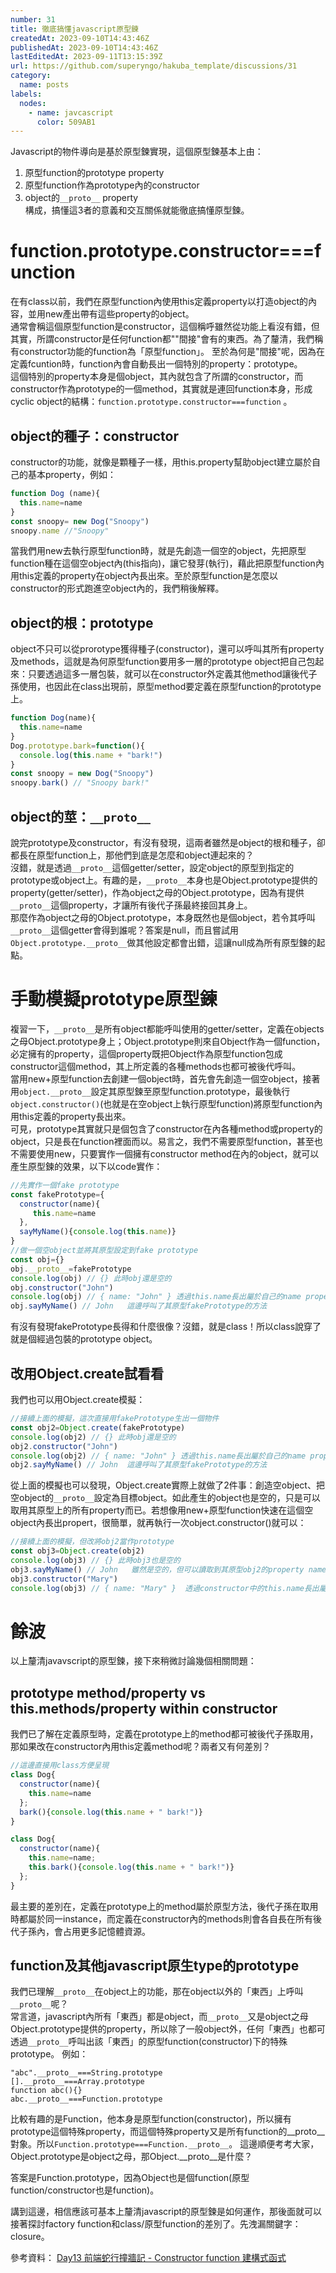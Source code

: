 ```yaml
---
number: 31
title: 徹底搞懂javascript原型鍊
createdAt: 2023-09-10T14:43:46Z
publishedAt: 2023-09-10T14:43:46Z
lastEditedAt: 2023-09-11T13:15:39Z
url: https://github.com/superyngo/hakuba_template/discussions/31
category:
  name: posts
labels:
  nodes:
    - name: javcascript
      color: 509AB1
---
```

Javascript的物件導向是基於原型鍊實現，這個原型鍊基本上由：  
1. 原型function的prototype property
2. 原型function作為prototype內的constructor  
3. object的`__proto__` property  
構成，搞懂這3者的意義和交互關係就能徹底搞懂原型鍊。  

# function.prototype.constructor===function
在有class以前，我們在原型function內使用this定義property以打造object的內容，並用new產出帶有這些property的object。  
通常會稱這個原型function是constructor，這個稱呼雖然從功能上看沒有錯，但其實，所謂constructor是任何function都""間接"會有的東西。為了釐清，我們稱有constructor功能的function為「原型function」。
至於為何是"間接"呢，因為在定義fcuntion時，function內會自動長出一個特別的property：prototype。  
這個特別的property本身是個object，其內就包含了所謂的constructor，而constructor作為prototype的一個method，其實就是連回function本身，形成cyclic object的結構：`function.prototype.constructor===function` 。

## object的種子：constructor
constructor的功能，就像是顆種子一樣，用this.property幫助object建立屬於自己的基本property，例如：  
```js
function Dog (name){
  this.name=name
}
const snoopy= new Dog("Snoopy")
snoopy.name //"Snoopy"
```
當我們用new去執行原型function時，就是先創造一個空的object，先把原型function種在這個空object內(this指向)，讓它發芽(執行)，藉此把原型function內用this定義的property在object內長出來。至於原型function是怎麼以constructor的形式跑進空object內的，我們稍後解釋。  

## object的根：prototype
object不只可以從prorotype獲得種子(constructor)，還可以呼叫其所有property及methods，這就是為何原型function要用多一層的prototype object把自己包起來：只要透過這多一層包裝，就可以在constructor外定義其他method讓後代子孫使用，也因此在class出現前，原型method要定義在原型function的prototype上。  
```js
function Dog(name){
  this.name=name
}
Dog.prototype.bark=function(){
  console.log(this.name + "bark!")
}
const snoopy = new Dog("Snoopy")
snoopy.bark() // "Snoopy bark!"
```
## object的莖：`__proto__`
說完prototype及constructor，有沒有發現，這兩者雖然是object的根和種子，卻都長在原型function上，那他們到底是怎麼和object連起來的？  
沒錯，就是透過`__proto__`這個getter/setter，設定object的原型到指定的prototype或object上。有趣的是，`__proto__`本身也是Object.prototype提供的property(getter/setter)，作為object之母的Object.prototype，因為有提供`__proto__`這個property，才讓所有後代子孫最終接回其身上。  
那麼作為object之母的Object.prototype，本身既然也是個object，若令其呼叫`__proto__`這個getter會得到誰呢？答案是null，而且嘗試用`Object.prototype.__proto__`做其他設定都會出錯，這讓null成為所有原型鍊的起點。

# 手動模擬prototype原型鍊

複習一下，`__proto__`是所有object都能呼叫使用的getter/setter，定義在objects之母Object.prototype身上；Object.prototype則來自Object作為一個function，必定擁有的property，這個property既把Object作為原型function包成constructor這個method，其上所定義的各種methods也都可被後代呼叫。  
當用new+原型function去創建一個object時，首先會先創造一個空object，接著用`object.__proto__`設定其原型鍊至原型function.prototype，最後執行`object.constructor()`(也就是在空object上執行原型function)將原型function內用this定義的property長出來。  
可見，prototype其實就只是個包含了constructor在內各種method或property的object，只是長在function裡面而以。易言之，我們不需要原型function，甚至也不需要使用new，只要實作一個擁有constructor method在內的object，就可以產生原型鍊的效果，以下以code實作：  
```js
//先實作一個fake prototype
const fakePrototype={
  constructor(name){
     this.name=name
  },
  sayMyName(){console.log(this.name)}
}
//做一個空object並將其原型設定到fake prototype
const obj={}
obj.__proto__=fakePrototype
console.log(obj) // {} 此時obj還是空的
obj.constructor("John")
console.log(obj) // { name: "John" } 透過this.name長出屬於自己的name property
obj.sayMyName() // John   這邊呼叫了其原型fakePrototype的方法
```
有沒有發現fakePrototype長得和什麼很像？沒錯，就是class！所以class說穿了就是個經過包裝的prototype object。

## 改用Object.create試看看
我們也可以用Object.create模擬：
```js
//接續上面的模擬，這次直接用fakePrototype生出一個物件
const obj2=Object.create(fakePrototype)
console.log(obj2) // {} 此時obj還是空的
obj2.constructor("John")
console.log(obj2) // { name: "John" } 透過this.name長出屬於自己的name property
obj2.sayMyName() // John  這邊呼叫了其原型fakePrototype的方法
```
從上面的模擬也可以發現，Object.create實際上就做了2件事：創造空object、把空object的`__proto__`設定為目標object。如此產生的object也是空的，只是可以取用其原型上的所有property而已。若想像用new+原型function快速在這個空object內長出propert，很簡單，就再執行一次object.constructor()就可以：
```js
//接續上面的模擬，但改將obj2當作prototype
const obj3=Object.create(obj2)
console.log(obj3) // {} 此時obj3也是空的
obj3.sayMyName() // John   雖然是空的，但可以讀取到其原型obj2的property name，以及obj2原型fakePrototype的method：sayMyName
obj3.constructor("Mary")
console.log(obj3) // { name: "Mary" }  透過constructor中的this.name長出屬於自己的name property，因此不會再去讀取obj2的name了
```
# 餘波
以上釐清javavscript的原型鍊，接下來稍微討論幾個相關問題：  

## prototype method/property vs this.methods/property within constructor
我們已了解在定義原型時，定義在prototype上的method都可被後代子孫取用，那如果改在constructor內用this定義method呢？兩者又有何差別？
```js
//這邊直接用class方便呈現
class Dog{
  constructor(name){
    this.name=name
  };
  bark(){console.log(this.name + " bark!")}
}

class Dog{
  constructor(name){
    this.name=name;
    this.bark(){console.log(this.name + " bark!")}
  };
}
```
最主要的差別在，定義在prototype上的method屬於原型方法，後代子孫在取用時都屬於同一instance，而定義在constructor內的methods則會各自長在所有後代子孫內，會占用更多記憶體資源。

## function及其他javascript原生type的prototype
我們已理解`__proto__`在object上的功能，那在object以外的「東西」上呼叫`__proto__`呢？  
常言道，javascript內所有「東西」都是object，而`__proto__`又是object之母Object.prototype提供的property，所以除了一般object外，任何「東西」也都可透過`__proto__`呼叫出該「東西」的原型function(constructor)下的特殊prototype。
例如：
```
"abc".__proto__===String.prototype 
[].__proto__===Array.prototype 
function abc(){}
abc.__proto__===Function.prototype
```
比較有趣的是Function，他本身是原型function(constructor)，所以擁有prototype這個特殊property，而這個特殊property又是所有function的__proto__對象。所以`Function.prototype===Function.__proto__`。
這邊順便考考大家，Object.prototype是object之母，那Object.__proto__是什麼？  
  
  
  
  
  
答案是Function.prototype，因為Object也是個function(原型function/constructor也是function)。


講到這邊，相信應該可基本上釐清javascript的原型鍊是如何運作，那後面就可以接著探討factory function和class/原型function的差別了。先洩漏關鍵字：closure。

參考資料：
[Day13 前端蛇行撞牆記 - Constructor function 建構式函式](https://ithelp.ithome.com.tw/articles/10300139)
